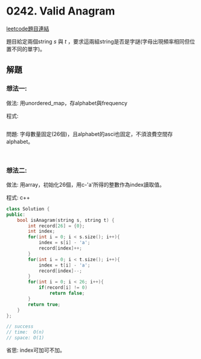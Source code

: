 # 0242. Valid Anagram

[leetcode題目連結](https://leetcode.com/problems/valid-anagram/)

題目給定兩個string *s* 與 *t* ，要求這兩組string是否是字謎(字母出現頻率相同但位置不同的單字)。

## 解題

### 想法一: 

做法: 用unordered_map，存alphabet與frequency

程式:
```
```

問題: 字母數量固定(26個)，且alphabet的asci也固定，不須浪費空間存alphabet。

<br/>

### 想法二:

做法: 用array，初始化26個，用c-'a'所得的整數作為index讀取值。

程式: c++
```c++
class Solution {
public:
    bool isAnagram(string s, string t) {
        int record[26] = {0};
        int index;
        for(int i = 0; i < s.size(); i++){
            index = s[i] - 'a';
            record[index]++;
        }
        for(int i = 0; i < t.size(); i++){
            index = t[i] - 'a';
            record[index]--;
        }
        for(int i = 0; i < 26; i++){
            if(record[i] != 0)
                return false;
        }
        return true;
    }
};

// success
// time:  O(n)
// space: O(1)
```
省思: index可加可不加。

<br/>

<!--
### 網路解一:

```c++
```
-->
